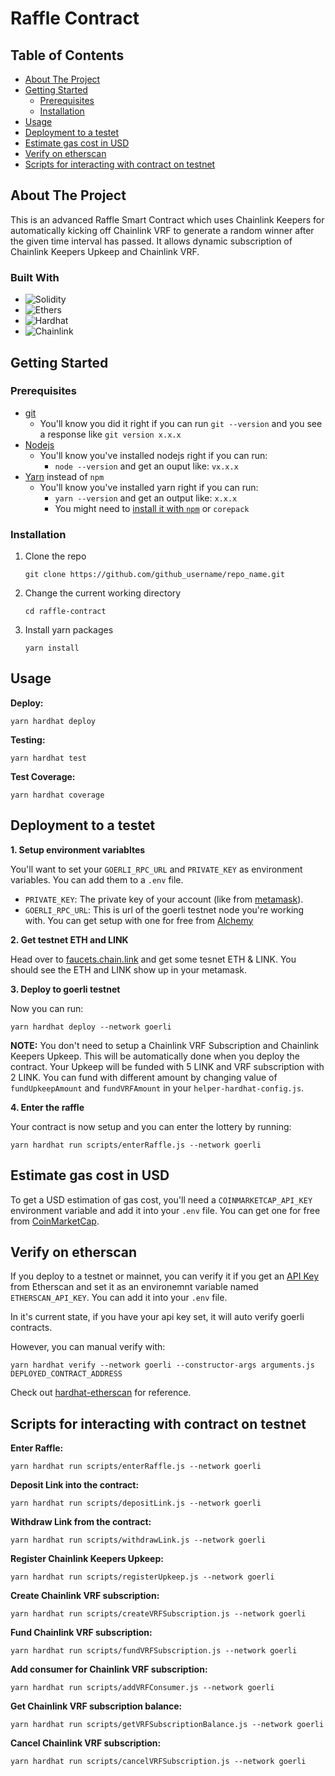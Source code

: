 # Raffle Contract

## Table of Contents

- [About The Project](#about-the-project)
- [Getting Started](#getting-started)
  - [Prerequisites](#prerequisites)
  - [Installation](#installation)
- [Usage](#usage)
- [Deployment to a testet](#deployment-to-a-testet)
- [Estimate gas cost in USD](#estimate-gas-cost-in-usd)
- [Verify on etherscan](#verify-on-etherscan)
- [Scripts for interacting with contract on testnet](#scripts-for-interacting-with-contract-on-testnet)

## About The Project

This is an advanced Raffle Smart Contract which uses Chainlink Keepers for automatically kicking off Chainlink VRF to generate a random winner after the given time interval has passed. It allows dynamic subscription of Chainlink Keepers Upkeep and Chainlink VRF.

### Built With

- ![Solidity]
- ![Ethers]
- ![Hardhat]
- ![Chainlink]

## Getting Started

### Prerequisites

- [git](https://git-scm.com/book/en/v2/Getting-Started-Installing-Git)
  - You'll know you did it right if you can run `git --version` and you see a response like `git version x.x.x`
- [Nodejs](https://nodejs.org/en/)
  - You'll know you've installed nodejs right if you can run:
    - `node --version` and get an ouput like: `vx.x.x`
- [Yarn](https://yarnpkg.com/getting-started/install) instead of `npm`
  - You'll know you've installed yarn right if you can run:
    - `yarn --version` and get an output like: `x.x.x`
    - You might need to [install it with `npm`](https://classic.yarnpkg.com/lang/en/docs/install/) or `corepack`

### Installation

1. Clone the repo

   ```
   git clone https://github.com/github_username/repo_name.git
   ```

2. Change the current working directory

   ```
   cd raffle-contract
   ```

3. Install yarn packages
   ```
   yarn install
   ```

## Usage

**Deploy:**

```
yarn hardhat deploy
```

**Testing:**

```
yarn hardhat test
```

**Test Coverage:**

```
yarn hardhat coverage
```

## Deployment to a testet

**1. Setup environment variabltes**

You'll want to set your `GOERLI_RPC_URL` and `PRIVATE_KEY` as environment variables. You can add them to a `.env` file.

- `PRIVATE_KEY`: The private key of your account (like from [metamask](https://metamask.io/)).
- `GOERLI_RPC_URL`: This is url of the goerli testnet node you're working with. You can get setup with one for free from [Alchemy](https://alchemy.com/)

**2. Get testnet ETH and LINK**

Head over to [faucets.chain.link](https://faucets.chain.link/) and get some tesnet ETH & LINK. You should see the ETH and LINK show up in your metamask.

**3. Deploy to goerli testnet**

Now you can run:

```
yarn hardhat deploy --network goerli
```

**NOTE:** You don't need to setup a Chainlink VRF Subscription and Chainlink Keepers Upkeep.
This will be automatically done when you deploy the contract. Your Upkeep will be funded with 5 LINK and VRF subscription with 2 LINK. You can fund with different amount by changing value of `fundUpkeepAmount` and `fundVRFAmount` in your `helper-hardhat-config.js`.

**4. Enter the raffle**

Your contract is now setup and you can enter the lottery by running:

```
yarn hardhat run scripts/enterRaffle.js --network goerli
```

## Estimate gas cost in USD

To get a USD estimation of gas cost, you'll need a `COINMARKETCAP_API_KEY` environment variable and add it into your `.env` file. You can get one for free from [CoinMarketCap](https://pro.coinmarketcap.com/signup).

## Verify on etherscan

If you deploy to a testnet or mainnet, you can verify it if you get an [API Key](https://etherscan.io/myapikey) from Etherscan and set it as an environemnt variable named `ETHERSCAN_API_KEY`. You can add it into your `.env` file.

In it's current state, if you have your api key set, it will auto verify goerli contracts.

However, you can manual verify with:

```
yarn hardhat verify --network goerli --constructor-args arguments.js DEPLOYED_CONTRACT_ADDRESS
```

Check out [hardhat-etherscan](https://hardhat.org/hardhat-runner/plugins/nomiclabs-hardhat-etherscan) for reference.

## Scripts for interacting with contract on testnet

**Enter Raffle:**

```
yarn hardhat run scripts/enterRaffle.js --network goerli
```

**Deposit Link into the contract:**

```
yarn hardhat run scripts/depositLink.js --network goerli
```

**Withdraw Link from the contract:**

```
yarn hardhat run scripts/withdrawLink.js --network goerli
```

**Register Chainlink Keepers Upkeep:**

```
yarn hardhat run scripts/registerUpkeep.js --network goerli
```

**Create Chainlink VRF subscription:**

```
yarn hardhat run scripts/createVRFSubscription.js --network goerli
```

**Fund Chainlink VRF subscription:**

```
yarn hardhat run scripts/fundVRFSubscription.js --network goerli
```

**Add consumer for Chainlink VRF subscription:**

```
yarn hardhat run scripts/addVRFConsumer.js --network goerli
```

**Get Chainlink VRF subscription balance:**

```
yarn hardhat run scripts/getVRFSubscriptionBalance.js --network goerli
```

**Cancel Chainlink VRF subscription:**

```
yarn hardhat run scripts/cancelVRFSubscription.js --network goerli
```

[solidity]: https://img.shields.io/badge/Solidity-%23363636.svg?style=for-the-badge&logo=solidity&logoColor=white
[chainlink]: https://img.shields.io/badge/chainlink-375BD2?style=for-the-badge&logo=chainlink&logoColor=white
[hardhat]: https://img.shields.io/badge/Hardhat-yellow?style=for-the-badge&logo=data%3Aimage%2Fpng%3Bbase64%2CiVBORw0KGgoAAAANSUhEUgAAADAAAAAwCAYAAABXAvmHAAAF8klEQVR42u1YA5BzWRM9Y%2F7%2F7n62bdu2Cmvbtm3bKq5t22PbiDnRS2%2F3zqt8qdS8zCTDqkpXnbo3T%2Fec27cxg5jFLGYxi9mAMiIkkh0jyIoZZMJCMmMRGTCLHBhF%2BUgeqKTTyYJjmPQLPP7DKGfitTw2qJB5BV%2FL4fF1fu4Unh81MMhbMIjxC4MiRD45MXYgkL%2BEYY5CgI3MuF6%2B0S9HRjHiHL8R%2BX4zLEzCH4UAP8NCVuSxkHPlm71PvAwpZMAqnw4%2FKXooikGI9AgUxk8sZhURUtAb5qzDaG8r7mTyBh5J4DfK4j0KA4u4k%2FQYjZ40asFwbzPe9zTD42kCCbwtnRMy1sSRrTEpUhEexgdkx%2FCeIa%2FDKFcDfnI3gILh04Un4tGDLjkvmZ56dA75jHHReONnqR3ojrnqMMVVj694pGCIAL8pPIFvP46ncWPT6LjjtlP2L0OiO1JmfM3jlGh3%2Fn9ttXiR4WNQMNyNLMCsvbClPo5OOT6ZMjLSac%2B%2BvXTfXYvI0ZwYjQifYsZLwgWRWlsNTmqrhodBofA2h1%2F483fjadBR6ZSenk679%2B6lg4d2018%2FDIvWCx6fHqcgErOVYZazCo2OSlAo%2BHrY82%2BoiqPlS1KFfECA4Pzz15O1PjliAeJpRY8mtwGzu9yMOarwjqMCZGc4QiACwuX%2Fay9LCpAPFiB44elZUXnB1wrJeu8RIQmdGZPezB7Q2ctBHYEFaJ7%2F376Jp4kT0jQFnHDCNir666ioBHgaoeNsuLXTSmsvw4O2EijWUpC1hMGjLQjOmo4XcbaALj0%2FiTIz0zUF7N2%2Fh55%2BbA65dQkRCeAjJNlPcdXi4bCV2lGMUUz%2BH2sxSAuueo1dMoJ%2B%2BCyelixK1RRw3rnrKfe3waSY4iITYARxUiFnLbKlI4CWMcHVlkJ4LUUgLbibtIPN2gCuvKCbrk6iiePTAmn0eD46rzw3g72UKOmUn408kPnoCnzWSqyFlpkKcZu5ABQO3lZtD3z%2FSTw9%2FVAi1RXF0Y%2FsjZOPS6Z7uQbk8a63VqbRB29OpJxfI%2FcAg8mriaQSd0DLzPn4jkHhoOi1F3Gwd049IZlWLk%2FlWpAQ6IWkBlx04Tp64J6F5GpVz3%2BkAqpB9jJGOX7QSp9xTNBoYpLa6LyF0HMdmD0zlQYNSqerL02i55%2BaxYVsF51xxiayqHUgKgE1gURiplsQj1CzFGCQKRcUFnldW%2ByL9xJowvi0QBAff%2Fw2%2BuvHoVGTVz0QSCSNJRiCUNNlY5qRSWoiAgEuHehGDuT%2F%2Fz%2Bd9h3YQy8%2FN5M8hvhuC7AUtkOfixkINePfmGfMAYVFbpcX5F2KozUrU%2Bnii9aSvjpVrnULjqrDcWjMw7yOBWSDBIYgGBmmXHlR1Ee26M9fxFPBn4Nk3m1whxA4ysZCzOlQgCGrfZelAovLpO%2BXtOnTS%2F8jiDx%2FM3pEgLNG3f1s5hd8hOhbJMp%2F0HwGPKd2mQMasplkxjPCWbiDDBjDF3LD7qJJXuo9Uhpr%2BsnM0HqOOQt38GQSX2hQL5J4wVUvQSONXKCF8HP%2BVatw74LbZjnCfqk5XPn9nDYVrsCKNHPMTQkS1SDcQSZM8LSg2l4JMheqBSvvMMx58AenUhHnN%2FXCrpvk22ryyGqH%2Fp8O5jmQzVS4J6sW7qB8ZJqLcAUHyB8swKX2PIHKGyzEpIqwlbX%2FXewziNe6d1QkMbgapE3gjQoiL%2BDffkHINRePfzCfK4Q7xIiQpCvESHMuFpsKcSkLeotTZjUfHd9%2FglR3qmK4JqjC5HqhHLGugY%2BDP3jO3wx8L4hoKBRjFqrZM28Z%2FmZuf2Ox7i%2BMzO%2FsX%2FVEiJP2wlqElUz0ZF7oFl7wJRbzOc%2BzeNFiRjkvXMUfr%2BWFGnihRp4367PQyr91AqM6l2uMFr7fJM%2FKO3yviq%2BV8%2B9inmfxtz7n%2BUuMW%2Fj6yYZcrBQOwgU9adJMtbL77HkYbs7BREM%2BZvG4iHdoRevfWMttyUY%2Bs5sZW1RslmtGvifPyLPqOxPlG9SMDPkmYhazmMUsZn1t%2FwIh4A6mR358%2FAAAAABJRU5ErkJggg%3D%3D
[ethers]: https://img.shields.io/badge/ethers.js-2535a0?style=for-the-badge&logo=data%3Aimage%2Fpng%3Bbase64%2CiVBORw0KGgoAAAANSUhEUgAAAGQAAAA6CAYAAABGZvzTAAAABmJLR0QA%2FwD%2FAP%2BgvaeTAAAGZElEQVR4nO2cW4xdVRnHf2taClSLUC6lqLWUWynGgA8GaYAGRQQvQHkBDA8QwiWN4oMJTXwh0cgDCSH4gBED6JMBFBKhhACpEkIJQoDSluu0iAKl0HZoSS9MZ34%2BrD1wOumctc8%2Ba599ZjK%2FZOdMutf51v%2Fba591%2Bda3CtNMM800k4bQtIAU6gCwDPgecDawAJgH7AO2A%2B8ATwNPAv8KIdiI0KmOOlu9SR20PK%2BpN6gzm9Y%2FpVDPUd%2FooCHG84r6nab9mPSoA%2Brt6mgXjTHGsHpd0z5NWoxd1EMZGmI8v23at0mHOkN9uIbGGONXTfs4qVDvqrExVEfUi5v2swyNT3vVq4C%2FJIqNAs8CjwEvAYPAHOAw4DzgEuCbCRtDwJIQwgddCZ7KqPPVrW3e7FH1z%2BrJCTtBXW6c9rbjgV75NilRH2zz8D5Wf9ChvdnqvYlGubAufyY16ulOPL39SF3She1ft2mQNTn9mDKof2vz0H6Uwf6tbewvy%2BBCLfRkUFcXAWcBi4GvEgfk5RPUf28I4ZoMdQ4Aq4FzDnD7eWAVcDRwUPFv24FNxEnDiyGEkW419BXGAfsW9a02b%2Bp4htWvZ9SwSN3VQf1jDKl3q9%2FOpaUx1MPVO9U9FR7E%2FTXo6WaNM6r%2BVT02t66eoJ6vbu7iAVxZg6ZTutAzxmb13NzaakX9pXFF3A0LatL2dtdNorvVH9ahr5Us%2BwbqSuDWil%2FfDvwX%2BE%2FxWQf%2FAM4FtgIDwFzgRODLHdg4BHhAXRpCWJtfYibUn9lZuHxYXaVeY2IFXrPuGeqp6gr1xQ70r1MPbkp3W9ST1J0lHdmn%2FkH9RtO6x2MMvVymfljSl5VNaz4g6uMlHXjTSbCDZ5yqbyjhz1a1k%2B6ufowzqjI8q85tWm9Z1OOMoZsU1zatdT8s9%2Bt4VT28aa2dol5ewrenmtb5OerXTE9xd6uLm9ZaBePefiqUv1f9Uu66Byp%2B7%2BIS370zhPB6RfuNEkIYBe5JFJsFnJ677qoNcqCAXStDwO8q2u4XnihR5pTclVZtkG8l7t8fQvikou1%2BYS0wnCiTfXzsuEHUAByfKPZgNTnVMIbas1J0W%2B8lijXfIMQQQruVqsC%2Fq8mpzKKa7G5J3O%2BLQX1W4v5ICGGoipguSHWhdZHdzyoNsitxf6Y6u4qYLjitJrup1XiqS%2BuYjhskhDAM7E4U6%2FVi8CQ19cutQmo7YF3uCqsOhh8n7vc6gLiZmDCXDWMkut0vZCfwcs46oXqDvJG4f0JFu1VZC1yV2eaPE%2FcfDyF8lrnOyg2SWoH3OjngKeAyNTUdL4XxwE8qePinHHVlQb0yEed5rgFNq9VHM9lakfDvhWI91h%2Bo82y%2FS7jPHmdqGHN7tctECfUMdUcb30bUs3Ppzoa6JvEWreixnmDce9ljhznBLTbOV7cl%2FLott%2FYsqFcnhK%2B3xz9r9WT1U2NyXOnjbOqJ6n2mcwMetV8PlBozzVN70Msb0HWR%2BllR%2F2r1AvWglvszjLuC56kr1actl770iHpor%2F3pCPXGhBOb7P2qHfVC9x8Hdhm7om3G8a0T9qo3W0MAMzvqTNMpNHc3pO0E9ckOH%2F54nlHPaEJ%2FZYz9b7tZierPG9S3VH3M8lmVu42ngZc2oTfLoGs8lfQwE0eCBW4KIfw%2BR31VMGa%2BLCNmMC4AjiQeixgiBgnfJR5feCaEkIrV9T%2FqpaYz3v9ovw%2BMmVEPVher31WXGBNEDnOCMSnrtFQ9E%2Fg7ML9NsUHgFyGEVTnrbhL1aOIm2dg1C9hRXFuAV0II75SxlX2doB4D3AFckSi6BrgNeKQI6fct6hxgYXEd3%2FL3AuKR7UHiyauXgJdDCB9Vrau2hZv6feA3wJmJoluAh4j99z9DCB%2FWpWkijPlVC9n%2FYbdeRxL%2FG6j1xD2Q9cW1IYSwJ6eW2lfSRcNcD%2FyU9PYvwAbir2cj8czfRmBTCCG1v91a5wBwRHHNbfmcBxwHHFt8zi%2BuI1q%2B%2FgHxoa8rtLxKfPA7y9bfDT0LbahHEfcYfkLcTKqyq7iHuFu5A9gLjPBFwsWhxASMAeArCTufEBt6sLg2ErcU1oUQtlXQlY1GQsjFG3wqsTs7rbgWEt%2FWOV2a%2FxT4H%2FFNf6%2Fl833i1HYwhJDa8WyM%2FonpF6iHAEcRu5d5TJxqs4svZjI7iSexdky548zTTDPNNP3L%2FwGTnK6sO%2BBBWAAAAABJRU5ErkJggg%3D%3D
